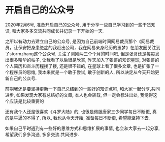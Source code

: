 # 开启自己的公众号

2020年2月6号, 准备开启自己的公众号, 用于分享一些自己学习到的一些干货知识, 和大家多多交流共同成长并记录一下开始的一天.



之所以有动力去建立自己的公众号, 是因为自己前端时间网易裁员那个《网易裁员，让保安把身患绝症的我赶出公司，我在网易亲身经历的噩梦》在朋友圈关注到了stormzhang这个公众号, 关注了刚刚两三个个月的时间吧, 但是张哥还是每每发出很多精华的帖子, 让我看了以后很是欣赏, 昨天加入了张哥的知识星球, 对张哥的个人简历和奋斗历程搂了搂, 还是很不错的, 在星球上看了很多文章, 也是扩张了一个程序员的思维, 我本来就是一个敢于尝试, 敢于创新的人, 所以决定从今天开始更新自己的公众号.



前期我还是要坚持更新一下自己总结到的一些好的知识点吧, 和大家一起分享,共同进步, 如果发现大家有总结好的文章, 本人也会转载, 但一定会标注出处, 我觉得这个应该是比较重要的



还有我个人还是很喜欢《斗罗大陆》的, 也很是佩服唐家三少同学每日不断更, 真的是牛逼的不得了, 所以, 我也从今天开始, 准备每日不断更, 希望能坚持下去.



如果自己平时遇到有一些好的思维方式和思维扩展的事情, 也会和大家去一起分享, 希望我们多多沟通, 多多交流.共同进步.